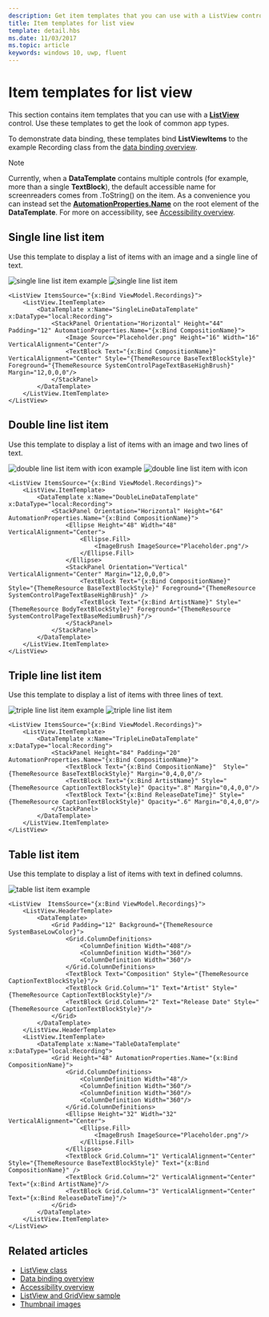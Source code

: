 ```yaml
---
description: Get item templates that you can use with a ListView control to display single, double, triple, and tabular list items.
title: Item templates for list view
template: detail.hbs
ms.date: 11/03/2017
ms.topic: article
keywords: windows 10, uwp, fluent
---
```

# Item templates for list view

This section contains item templates that you can use with a [**ListView**](/windows/windows-app-sdk/api/winrt/microsoft.UI.Xaml.Controls.ListView) control. Use these templates to get the look of common app types.

To demonstrate data binding, these templates bind **ListViewItems** to the example Recording class from the [data binding overview](/windows/uwp/data-binding/data-binding-quickstart).

> [!NOTE] 
> Currently, when a **DataTemplate** contains multiple controls (for example, more than a single **TextBlock**), the default accessible name for screenreaders comes from .ToString() on the item. As a convenience you can instead set the [**AutomationProperties.Name**](/uwp/api/windows.ui.xaml.automation.automationproperties) on the root element of the **DataTemplate**. For more on accessibility, see [Accessibility overview](../accessibility/accessibility-overview.md).

## Single line list item
Use this template to display a list of items with an image and a single line of text.

![single line list item example](images/listitems/singlelineexample.png)
![single line list item](images/listitems/singlelineicon.png)
```xaml
<ListView ItemsSource="{x:Bind ViewModel.Recordings}">
    <ListView.ItemTemplate>
        <DataTemplate x:Name="SingleLineDataTemplate" x:DataType="local:Recording">
            <StackPanel Orientation="Horizontal" Height="44" Padding="12" AutomationProperties.Name="{x:Bind CompositionName}">
                <Image Source="Placeholder.png" Height="16" Width="16" VerticalAlignment="Center"/>
                <TextBlock Text="{x:Bind CompositionName}" VerticalAlignment="Center" Style="{ThemeResource BaseTextBlockStyle}" Foreground="{ThemeResource SystemControlPageTextBaseHighBrush}" Margin="12,0,0,0"/>
            </StackPanel>
        </DataTemplate>
    </ListView.ItemTemplate>
</ListView>
```

## Double line list item 
Use this template to display a list of items with an image and two lines of text.

![double line list item with icon example](images/listitems/doublelineexample.png) 
![double line list item with icon](images/listitems/doublelineicon.png)

```xaml
<ListView ItemsSource="{x:Bind ViewModel.Recordings}">
    <ListView.ItemTemplate>
        <DataTemplate x:Name="DoubleLineDataTemplate" x:DataType="local:Recording">
            <StackPanel Orientation="Horizontal" Height="64" AutomationProperties.Name="{x:Bind CompositionName}">
                <Ellipse Height="48" Width="48" VerticalAlignment="Center">
                    <Ellipse.Fill>
                        <ImageBrush ImageSource="Placeholder.png"/>
                    </Ellipse.Fill>
                </Ellipse>
                <StackPanel Orientation="Vertical" VerticalAlignment="Center" Margin="12,0,0,0">
                    <TextBlock Text="{x:Bind CompositionName}"  Style="{ThemeResource BaseTextBlockStyle}" Foreground="{ThemeResource SystemControlPageTextBaseHighBrush}" />
                    <TextBlock Text="{x:Bind ArtistName}" Style="{ThemeResource BodyTextBlockStyle}" Foreground="{ThemeResource SystemControlPageTextBaseMediumBrush}"/>
                </StackPanel>
            </StackPanel>
        </DataTemplate>
    </ListView.ItemTemplate>
</ListView>
```

## Triple line list item
Use this template to display a list of items with three lines of text.

![triple line list item example](images/listitems/triplelineexample.png)
![triple line list item](images/listitems/tripleline.png)

```xaml
<ListView ItemsSource="{x:Bind ViewModel.Recordings}">
    <ListView.ItemTemplate>
        <DataTemplate x:Name="TripleLineDataTemplate" x:DataType="local:Recording">
            <StackPanel Height="84" Padding="20" AutomationProperties.Name="{x:Bind CompositionName}">
                <TextBlock Text="{x:Bind CompositionName}"  Style="{ThemeResource BaseTextBlockStyle}" Margin="0,4,0,0"/>
                <TextBlock Text="{x:Bind ArtistName}" Style="{ThemeResource CaptionTextBlockStyle}" Opacity=".8" Margin="0,4,0,0"/>
                <TextBlock Text="{x:Bind ReleaseDateTime}" Style="{ThemeResource CaptionTextBlockStyle}" Opacity=".6" Margin="0,4,0,0"/>
            </StackPanel>
        </DataTemplate>
    </ListView.ItemTemplate>
</ListView>
```

## Table list item
Use this template to display a list of items with text in defined columns.

![table list item example](images/listitems/tablelist.png)
```xaml
<ListView  ItemsSource="{x:Bind ViewModel.Recordings}">
    <ListView.HeaderTemplate>
        <DataTemplate>
            <Grid Padding="12" Background="{ThemeResource SystemBaseLowColor}">
                <Grid.ColumnDefinitions>
                    <ColumnDefinition Width="408"/>
                    <ColumnDefinition Width="360"/>
                    <ColumnDefinition Width="360"/>
                </Grid.ColumnDefinitions>
                <TextBlock Text="Composition" Style="{ThemeResource CaptionTextBlockStyle}"/>
                <TextBlock Grid.Column="1" Text="Artist" Style="{ThemeResource CaptionTextBlockStyle}"/>
                <TextBlock Grid.Column="2" Text="Release Date" Style="{ThemeResource CaptionTextBlockStyle}"/>
            </Grid>
        </DataTemplate>
    </ListView.HeaderTemplate>
    <ListView.ItemTemplate>
        <DataTemplate x:Name="TableDataTemplate" x:DataType="local:Recording">
            <Grid Height="48" AutomationProperties.Name="{x:Bind CompositionName}">
                <Grid.ColumnDefinitions>
                    <ColumnDefinition Width="48"/>
                    <ColumnDefinition Width="360"/>
                    <ColumnDefinition Width="360"/>
                    <ColumnDefinition Width="360"/>
                </Grid.ColumnDefinitions>
                <Ellipse Height="32" Width="32" VerticalAlignment="Center">
                    <Ellipse.Fill>
                        <ImageBrush ImageSource="Placeholder.png"/>
                    </Ellipse.Fill>
                </Ellipse>
                <TextBlock Grid.Column="1" VerticalAlignment="Center" Style="{ThemeResource BaseTextBlockStyle}" Text="{x:Bind CompositionName}" />
                <TextBlock Grid.Column="2" VerticalAlignment="Center" Text="{x:Bind ArtistName}"/>
                <TextBlock Grid.Column="3" VerticalAlignment="Center" Text="{x:Bind ReleaseDateTime}"/>
            </Grid>
        </DataTemplate>
    </ListView.ItemTemplate>
</ListView>
```

## Related articles
- [ListView class](/windows/windows-app-sdk/api/winrt/microsoft.ui.xaml.controls.listview)
- [Data binding overview](/windows/uwp/data-binding/data-binding-quickstart)
- [Accessibility overview](../accessibility/accessibility-overview.md)
- [ListView and GridView sample](https://github.com/Microsoft/Windows-universal-samples/tree/master/Samples/XamlListView)
- [Thumbnail images](/windows/uwp/files/thumbnails)
